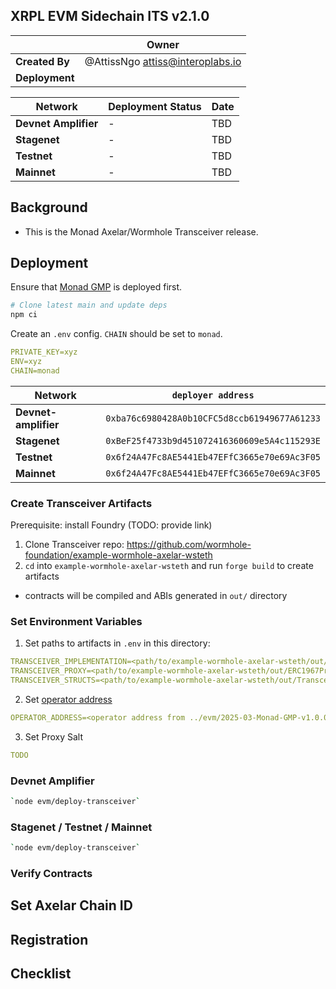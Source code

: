 ## XRPL EVM Sidechain ITS v2.1.0

|                | **Owner**                          |
| -------------- | ---------------------------------- |
| **Created By** | @AttissNgo <attiss@interoplabs.io> |
| **Deployment** |                                    |

| **Network**          | **Deployment Status** | **Date** |
| -------------------- | --------------------- | -------- |
| **Devnet Amplifier** | -                     | TBD      |
| **Stagenet**         | -                     | TBD      |
| **Testnet**          | -                     | TBD      |
| **Mainnet**          | -                     | TBD      |

<!-- TODO -->
<!-- [Release]() -->

## Background

- This is the Monad Axelar/Wormhole Transceiver release.
    <!-- TODO: provide context for partnership, differences from ITS -->

## Deployment

Ensure that [Monad GMP](../evm/2025-03-Monad-GMP-v1.0.0.md) is deployed first.

```bash
# Clone latest main and update deps
npm ci
```

Create an `.env` config. `CHAIN` should be set to `monad`.

```yaml
PRIVATE_KEY=xyz
ENV=xyz
CHAIN=monad
```

| Network              | `deployer address`                           |
| -------------------- | -------------------------------------------- |
| **Devnet-amplifier** | `0xba76c6980428A0b10CFC5d8ccb61949677A61233` |
| **Stagenet**         | `0xBeF25f4733b9d451072416360609e5A4c115293E` |
| **Testnet**          | `0x6f24A47Fc8AE5441Eb47EFfC3665e70e69Ac3F05` |
| **Mainnet**          | `0x6f24A47Fc8AE5441Eb47EFfC3665e70e69Ac3F05` |

### Create Transceiver Artifacts

Prerequisite: install Foundry (TODO: provide link)

<!-- or use Hardhat?? -->

1. Clone Transceiver repo: https://github.com/wormhole-foundation/example-wormhole-axelar-wsteth
2. `cd` into `example-wormhole-axelar-wsteth` and run `forge build` to create artifacts

- contracts will be compiled and ABIs generated in `out/` directory

### Set Environment Variables

1. Set paths to artifacts in `.env` in this directory:

```yaml
TRANSCEIVER_IMPLEMENTATION=<path/to/example-wormhole-axelar-wsteth/out/AxelarTransceiver.sol/AxelarTransceiver.json>
TRANSCEIVER_PROXY=<path/to/example-wormhole-axelar-wsteth/out/ERC1967Proxy.sol/ERC1967Proxy.json>
TRANSCEIVER_STRUCTS=<path/to/example-wormhole-axelar-wsteth/out/TransceiverStructs.sol/TransceiverStructs.json>
```

2. Set [operator address](../evm/2025-03-Monad-GMP-v1.0.0.md)

```yaml
OPERATOR_ADDRESS=<operator address from ../evm/2025-03-Monad-GMP-v1.0.0.md>
```

3. Set Proxy Salt

```yaml
TODO
```

### Devnet Amplifier

<!-- TODO: Add options -->

```bash
`node evm/deploy-transceiver`
```

### Stagenet / Testnet / Mainnet

<!-- TODO: Add options -->

```bash
`node evm/deploy-transceiver`
```

### Verify Contracts

<!-- TODO -->

## Set Axelar Chain ID

<!-- TODO: need script for this -->

## Registration

<!-- TODO: what is needed here? -->

## Checklist

<!-- TODO: need tests -->
